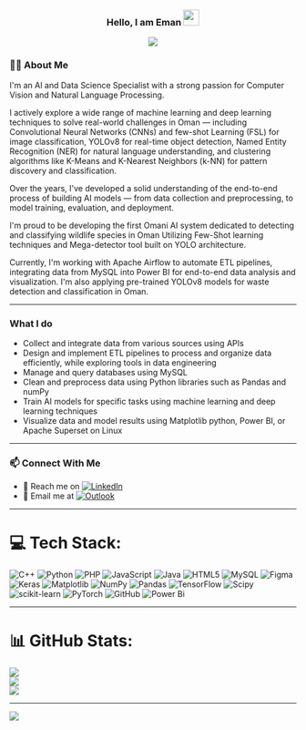 
<h3 align="center">
  Hello, I am Eman 
  <img src="https://media.giphy.com/media/hvRJCLFzcasrR4ia7z/giphy.gif" width="28">
</h3>
<p align="center">
  <a href="https://github.com/DenverCoder1/readme-typing-svg"><img src="https://readme-typing-svg.herokuapp.com/?lines=AI%20and%20data%20Science%20Specialist;Always%20learning%20new%20things&font=Fira%20Code&center=true&width=440&height=45&color=f75c7e&vCenter=true&size=22"></a>
</p> 


### 👩‍💻 About Me

I'm an AI and Data Science Specialist with a strong passion for Computer Vision and Natural Language Processing.

I actively explore a wide range of machine learning and deep learning techniques to solve real-world challenges in Oman — including Convolutional Neural Networks (CNNs) and few-shot Learning (FSL) for image classification, YOLOv8 for real-time object detection, Named Entity Recognition (NER) for natural language understanding, and clustering algorithms like K-Means and K-Nearest Neighbors (k-NN) for pattern discovery and classification.

Over the years, I've developed a solid understanding of the end-to-end process of building AI models — from data collection and preprocessing, to model training, evaluation, and deployment.

I'm proud to be developing the first Omani AI system dedicated to detecting and classifying wildlife species in Oman Utilizing Few-Shot learning techniques and Mega-detector tool built on YOLO architecture.

Currently, I'm working with Apache Airflow to automate ETL pipelines, integrating data from MySQL into Power BI for end-to-end data analysis and visualization. I'm also applying pre-trained YOLOv8 models for waste detection and classification in Oman.

---
### What I do 

- Collect and integrate data from various sources using APIs
- Design and implement ETL pipelines to process and organize data efficiently, while exploring tools in data engineering
- Manage and query databases using MySQL 
- Clean and preprocess data using Python libraries such as Pandas and numPy  
- Train AI models for specific tasks using machine learning and deep learning techniques
- Visualize data and model results using Matplotlib python, Power BI, or Apache Superset on Linux

---
### 📫 Connect With Me
 
- 💬 Reach me on [![LinkedIn](https://img.shields.io/badge/LinkedIn-blue?logo=linkedin&logoColor=white)](www.linkedin.com/in/eman-al-hajri)  
- 📧 Email me at [![Outlook](https://img.shields.io/badge/Outlook-0078D4?logo=microsoft-outlook&logoColor=white)](mailto:emaanhajri@gmail.com)


---
# 💻 Tech Stack:
![C++](https://img.shields.io/badge/c++-%2300599C.svg?style=for-the-badge&logo=c%2B%2B&logoColor=white) ![Python](https://img.shields.io/badge/python-3670A0?style=for-the-badge&logo=python&logoColor=ffdd54) ![PHP](https://img.shields.io/badge/php-%23777BB4.svg?style=for-the-badge&logo=php&logoColor=white) ![JavaScript](https://img.shields.io/badge/javascript-%23323330.svg?style=for-the-badge&logo=javascript&logoColor=%23F7DF1E) ![Java](https://img.shields.io/badge/java-%23ED8B00.svg?style=for-the-badge&logo=openjdk&logoColor=white) ![HTML5](https://img.shields.io/badge/html5-%23E34F26.svg?style=for-the-badge&logo=html5&logoColor=white) ![MySQL](https://img.shields.io/badge/mysql-4479A1.svg?style=for-the-badge&logo=mysql&logoColor=white) ![Figma](https://img.shields.io/badge/figma-%23F24E1E.svg?style=for-the-badge&logo=figma&logoColor=white) ![Keras](https://img.shields.io/badge/Keras-%23D00000.svg?style=for-the-badge&logo=Keras&logoColor=white) ![Matplotlib](https://img.shields.io/badge/Matplotlib-%23ffffff.svg?style=for-the-badge&logo=Matplotlib&logoColor=black) ![NumPy](https://img.shields.io/badge/numpy-%23013243.svg?style=for-the-badge&logo=numpy&logoColor=white) ![Pandas](https://img.shields.io/badge/pandas-%23150458.svg?style=for-the-badge&logo=pandas&logoColor=white) ![TensorFlow](https://img.shields.io/badge/TensorFlow-%23FF6F00.svg?style=for-the-badge&logo=TensorFlow&logoColor=white) ![Scipy](https://img.shields.io/badge/SciPy-%230C55A5.svg?style=for-the-badge&logo=scipy&logoColor=%white) ![scikit-learn](https://img.shields.io/badge/scikit--learn-%23F7931E.svg?style=for-the-badge&logo=scikit-learn&logoColor=white) ![PyTorch](https://img.shields.io/badge/PyTorch-%23EE4C2C.svg?style=for-the-badge&logo=PyTorch&logoColor=white) ![GitHub](https://img.shields.io/badge/github-%23121011.svg?style=for-the-badge&logo=github&logoColor=white) ![Power Bi](https://img.shields.io/badge/power_bi-F2C811?style=for-the-badge&logo=powerbi&logoColor=black)

---
# 📊 GitHub Stats:
![](https://github-readme-stats.vercel.app/api?username=1iEman&theme=calm_pink&hide_border=false&include_all_commits=false&count_private=false)<br/>
![](https://nirzak-streak-stats.vercel.app/?user=1iEman&theme=calm_pink&hide_border=false)<br/>
![](https://github-readme-stats.vercel.app/api/top-langs/?username=1iEman&theme=calm_pink&hide_border=false&include_all_commits=false&count_private=false&layout=compact)

---
[![](https://visitcount.itsvg.in/api?id=1iEman&icon=0&color=0)](https://visitcount.itsvg.in)


<!-- Proudly created with GPRM ( https://gprm.itsvg.in ) -->
